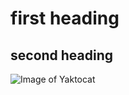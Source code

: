 # first heading
## second heading
![Image of Yaktocat](https://octodex.github.com/images/yaktocat.png)
